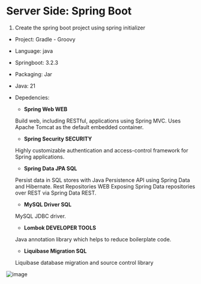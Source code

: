 # Server Side: Spring Boot
1. Create the spring boot project using spring initializer
- Project: Gradle - Groovy
- Language: java
- Springboot: 3.2.3
- Packaging: Jar
- Java: 21
- Depedencies:
  - **Spring Web WEB**
  
  Build web, including RESTful, applications using Spring MVC. Uses Apache Tomcat as the default embedded container.
  - **Spring Security SECURITY**
  
  Highly customizable authentication and access-control framework for Spring applications.
  - **Spring Data JPA SQL**
  
  Persist data in SQL stores with Java Persistence API using Spring Data and Hibernate.
  Rest Repositories WEB
  Exposing Spring Data repositories over REST via Spring Data REST.
  - **MySQL Driver SQL**
  
  MySQL JDBC driver.
  - **Lombok DEVELOPER TOOLS**
  
  Java annotation library which helps to reduce boilerplate code.
  - **Liquibase Migration SQL**
  
  Liquibase database migration and source control library
  
![image](https://github.com/ascaryaaa/react-native-spring-boot-app/assets/73589875/7396b967-e64d-484f-a09c-ea85a02b43bd)
